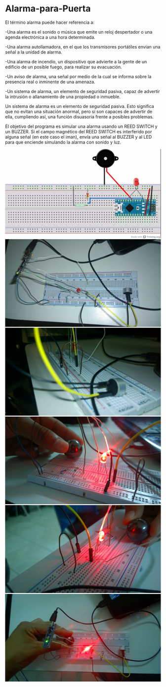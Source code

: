 # Alarma-para-Puerta
El término alarma puede hacer referencia a:

  -Una alarma es el sonido o música que emite un reloj despertador o una agenda electrónica a una hora determinada.

  -Una alarma autollamadora, en el que los transmisores portátiles envían una señal a la unidad de alarma.

  -Una alarma de incendio, un dispositivo que advierte a la gente de un edificio de un posible fuego, para realizar su evacuación.

  -Un aviso de alarma, una señal por medio de la cual se informa sobre la presencia real o inminente de una amenaza.

  -Un sistema de alarma, un elemento de seguridad pasiva, capaz de advertir la intrusión o allanamiento de una propiedad o inmueble.
  
Un sistema de alarma es un elemento de seguridad pasiva. Esto significa que no evitan una situación anormal, pero sí son capaces de advertir de ella, cumpliendo así, una función disuasoria frente a posibles problemas.

El objetivo del programa es simular una alarma usando un REED SWITCH y un BUZZER. Si el campo magnético del REED SWITCH es interferido por alguna señal (en este caso el iman), envía una señal al BUZZER y al LED para que enciende simulando la alarma con sonido y luz.

![Imagen Arduino](Diagrama.jpeg "Foto Diagrama")
![Imagen Arduino](resultado.jpg "Resultado")
![Imagen Arduino](resultado2.jpg "Resultado 2")
![Imagen Arduino](resultado3.jpg "Resultado 3")
![Imagen Arduino](resultado4.jpg "Resultado 4")
![Imagen Arduino](resultado5.jpg "Resultado 5")
